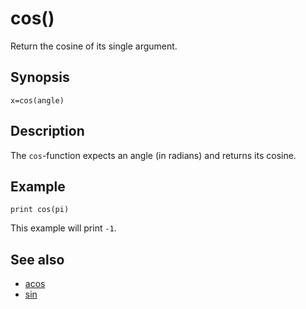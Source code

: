 # cos()

Return the cosine of its single argument.

## Synopsis

```basic
x=cos(angle)
```

## Description

The ```cos```-function expects an angle (in radians) and returns its cosine.

## Example

```basic
print cos(pi)
```

This example will print ```-1```.

## See also

 * [acos](acos.html)
 * [sin](sin.html)

